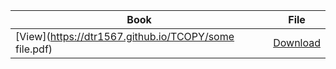 |Book|File|
|-|-|
|[View](https://dtr1567.github.io/TCOPY/some file.pdf)|[Download](https://dtr1567.github.io/sms.zip)|
